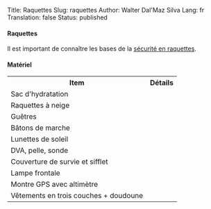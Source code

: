 Title:       Raquettes
Slug:        raquettes
Author:      Walter Dal'Maz Silva
Lang:        fr
Translation: false
Status:      published

#### Raquettes

Il est important de connaître les bases de la [sécurité en raquettes](https://www.chamoniarde.com/images/files/La%20Base%20raquette2017.pdf).

#### Matériel

<center>
<table>
<tr><th>Item</th><th>Détails</th></tr>
<!-- row -->
<tr><td>Sac d'hydratation</td><td></td></tr>
<!-- row -->
<tr><td>Raquettes à neige</td><td></td></tr>
<!-- row -->
<tr><td>Guêtres</td><td></td></tr>
<!-- row -->
<tr><td>Bâtons de marche</td><td></td></tr>
<!-- row -->
<tr><td>Lunettes de soleil</td><td></td></tr>
<!-- row -->
<tr><td>DVA, pelle, sonde</td><td></td></tr>
<!-- row -->
<tr><td>Couverture de survie et sifflet</td><td></td></tr>
<!-- row -->
<tr><td>Lampe frontale</td><td></td></tr>
<!-- row -->
<tr><td>Montre GPS avec altimètre</td><td></td></tr>
<!-- row -->
<tr><td>Vêtements en trois couches + doudoune</td><td></td></tr>
</table>
</center>
